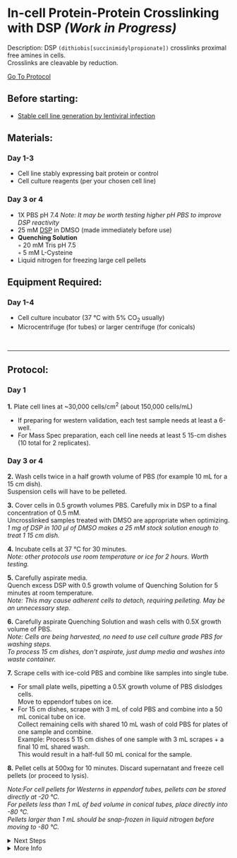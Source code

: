 In-cell Protein-Protein Crosslinking with DSP _(Work in Progress)_
================================================================================
Description: DSP `(dithiobis[succinimidylpropionate])` crosslinks proximal free amines in cells.<br/>
Crosslinks are cleavable by reduction.

[Go To Protocol](#protocol)

Before starting:
--------------------------------------------------------------------------------
* [Stable cell line generation by lentiviral infection](../Lentivirus-Stables/virus-production-HEK293T.md)

Materials:
--------------------------------------------------------------------------------
### Day 1-3
  * Cell line stably expressing bait protein or control
  * Cell culture reagents (per your chosen cell line)
    
### Day 3 or 4
  * 1X PBS pH 7.4 _Note: It may be worth testing higher pH PBS to improve DSP reactivity_
  * 25 mM [DSP](https://www.thermofisher.com/order/catalog/product/A35393#/A35393) in DMSO (made immediately before use)
  * **Quenching Solution**  
    ◦ 20 mM Tris pH 7.5  
    ◦ 5 mM L-Cysteine  
  * Liquid nitrogen for freezing large cell pellets

Equipment Required:
--------------------------------------------------------------------------------
### Day 1-4

  * Cell culture incubator (37 °C with 5% CO<sub>2</sub> usually)
  * Microcentrifuge (for tubes) or larger centrifuge (for conicals) 

<br/>

<!-- Use <br/> to fill in first page -->
___
Protocol:
--------------------------------------------------------------------------------
### Day 1
**1.** Plate cell lines at ~30,000 cells/cm<sup>2</sup> (about 150,000 cells/mL)  
  * If preparing for western validation, each test sample needs at least a 6-well.  
  * For Mass Spec preparation, each cell line needs at least 5 15-cm dishes (10 total for 2 replicates).

### Day 3 or 4

**2.** Wash cells twice in a half growth volume of PBS (for example 10 mL for a 15 cm dish).<br/>
Suspension cells will have to be pelleted.
  
**3.** Cover cells in 0.5 growth volumes PBS. Carefully mix in DSP to a final concentration of 0.5 mM.<br/>
Uncrosslinked samples treated with DMSO are appropriate when optimizing.<br/>
_1 mg of DSP in 100 µl of DMSO makes a 25 mM stock solution enough to treat 1 15 cm dish._

**4.** Incubate cells at 37 °C for 30 minutes.<br/>
_Note: other protocols use room temperature or ice for 2 hours. Worth testing._ 
  
**5.** Carefully aspirate media.<br/>
Quench excess DSP with 0.5 growth volume of Quenching Solution for 5 minutes at room temperature.<br/>
_Note: This may cause adherent cells to detach, requiring pelleting. May be an unnecessary step._

**6.** Carefully aspirate Quenching Solution and wash cells with 0.5X growth volume of PBS.<br/>
_Note: Cells are being harvested, no need to use cell culture grade PBS for washing steps._<br/>
_To process 15 cm dishes, don't aspirate, just dump media and washes into waste container._
  
**7.** Scrape cells with ice-cold PBS and combine like samples into single tube.  
  * For small plate wells, pipetting a 0.5X growth volume of PBS dislodges cells.<br/>
  Move to eppendorf tubes on ice.  
  * For 15 cm dishes, scrape with 3 mL of cold PBS and combine into a 50 mL conical tube on ice.<br/>
  Collect remaining cells with shared 10 mL wash of cold PBS for plates of one sample and combine.<br/>
  Example: Process 5 15 cm dishes of one sample with 3 mL scrapes + a final 10 mL shared wash. <br/>
    This would result in a half-full 50 mL conical for the sample.
  
**8.** Pellet cells at 500xg for 10 minutes. Discard supernatant and freeze cell pellets (or proceed to lysis).
  
  *Note:For cell pellets for Westerns in eppendorf tubes, pellets can be stored directly at -20 °C.*<br/>
  *For pellets less than 1 mL of bed volume in conical tubes, place directly into -80 °C.*<br/>
  *Pellets larger than 1 mL should be snap-frozen in liquid nitrogen before moving to -80 °C.* 
 
<!-- The text below creates dropdown lists for links to next steps or hyperlinks -->

<details>
  <summary>Next Steps</summary>
  
</p> <a href="HaloTag-Mammalian-Lysis.md">
Whole Cell Lysis</a>

</p> <a href="../General/BCA-Assay.md">
BCA protein quantification</a>

</p> <a href="../General/Western-Blotting.md">
Western Validation</a>

</p> <a href="./HaloTag-Pulldown.md">
HaloTag Pulldown</a>

</p> <a href="../Mass-Spec-Prep/Bead-Reduction-Elution.md">
Rapigest reduction, alkylation, and Trypsin Digestion</a>

</p> <a href="../Mass-Spec-Prep/C18-Column-Cleanup.md">
C18 Column</a>
  
</p> <a href="../Mass-Spec-Prep/Ethyl-Acetate-Cleanup.md">
Ethyl Acetate Cleanup</a>  
  
</p> <a href="../Mass-Spec-Prep/Peptide-Quant.md">
Peptide Quantification</a>

</details>

<details>
  <summary>More Info</summary>
  
  <a href="https://assets.thermofisher.com/TFS-Assets/LSG/manuals/MAN0017093_2162635_Pierce_DSP_UG.pdf">
DSP Basic Protocol</a>  

</details>
